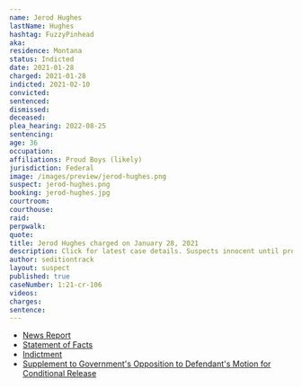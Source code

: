 ```yaml
---
name: Jerod Hughes
lastName: Hughes
hashtag: FuzzyPinhead
aka:
residence: Montana
status: Indicted
date: 2021-01-28
charged: 2021-01-28
indicted: 2021-02-10
convicted:
sentenced:
dismissed:
deceased:
plea_hearing: 2022-08-25
sentencing:
age: 36
occupation:
affiliations: Proud Boys (likely)
jurisdiction: Federal
image: /images/preview/jerod-hughes.png
suspect: jerod-hughes.png
booking: jerod-hughes.jpg
courtroom:
courthouse:
raid:
perpwalk:
quote:
title: Jerod Hughes charged on January 28, 2021
description: Click for latest case details. Suspects innocent until proven guilty.
author: seditiontrack
layout: suspect
published: true
caseNumber: 1:21-cr-106
videos:
charges:
sentence:
---
```


- [News Report](https://helenair.com/news/local/a-closer-look-at-the-east-helena-brothers-arrested-in-capitol-riot/article_0efda0dd-39e7-5650-8a5c-2ebdc03579b5.html)
- [Statement of Facts](https://www.justice.gov/opa/page/file/1364151/download)
- [Indictment](https://www.justice.gov/usao-dc/case-multi-defendant/file/1371626/download)
- [Supplement to Government's Opposition to Defendant's Motion for Conditional Release](https://extremism.gwu.edu/sites/g/files/zaxdzs2191/f/Jerod%20Wade%20Hughes%20Supplement%20to%20Government%20Opposition%20to%20Defense%20Motion%20for%20Conditional%20Release.pdf)
